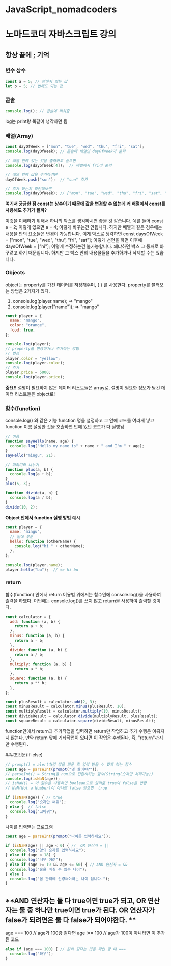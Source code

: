 # JavaScript_nomadcoders
# 노마드코더 자바스크립트 강의

## 항상 끝에 **;** 기억

### 변수 상수
```javascript
const a = 5; // 변하지 않는 값
let b = 5; // 변해도 되는 값
```

### 콘솔
```javascript
console.log(); // 콘솔에 띄워줌
```
log는 print랑 똑같이 생각하면 됨

### 배열(Array)
```javascript
const dayOfWeek = ["mon", "tue", "wed", "thu", "fri", "sat"];
console.log(dayOfWeek); // 콘솔에 배열인 dayOfWeek가 출력

// 배열 안에 있는 것을 출력하고 싶으면
console.log(dayofWeek[4]);  // 배열에서 fri이 출력

// 배열 안에 값을 추가하려면
dayOfWeek.push("sun");  // "sun" 추가

// 추가 됬는지 확인해보면
console.log(dayOfWeek); // ["mon", "tue", "wed", "thu", "fri", "sat", "sun"]
```
**여기서 궁금한 점 const는 상수이기 때문에 값을 변경할 수 없는데 왜 배열에서 const를 사용해도 추가가 될까?**

이것을 이해하기 위해서 하나의 박스를 생각하시면 좋을 것 같습니다.
예를 들어 const a = 2; 이렇게 있으면 a = 4; 이렇게 바꾸는건 안됩니다.
하지만 배열과 같은 경우에는 내용물 안의 요소들은 변경이 가능합니다.
이게 박스로 생각하면 const daysOfWeek = ["mon", "tue", "wed", "thu", "fri", "sat"]; 이렇게 선언을 하면 이후에 daysOfWeek = ["hi"]; 이렇게 수정하는건 불가능합니다. 
왜냐하면 박스 그 통째로 바꾸려고 하기 때문입니다.
하지만 그 박스 안의 내용물들을 추가하거나 삭제할 수는 있습니다.

### Objects
object는 property를 가진 데이터를 저장해주며, { } 를 사용한다.
property를 불러오는 방법은 2가지가 있다.
1. console.log(player.name); => "mango"
2. console.log(player["name"]); => "mango"
```javascript
const player = {
  name: "mango",
  color: "orange",
  food: true,
};

console.log(player);
// property를 변경하거나 추가하는 방법
// 변경
player.color = "yellow";
console.log(player.color);
// 추가
player.price = 5000;
console.log(player.price);
```

**중요!!**
설명이 필요하지 않은 데이터 리스트들은 array로,
설명이 필요한 정보가 담긴 데이터 리스트들은 object로!

### 함수(function)
console.log() 와 같은 기능
function 명을 설정하고 그 안에 코드를 여러게 넣고 function 이름 설정한 것을 호출하면 안에 있던 코드가 다 실행됨
```javascript
// 이름
function sayHello(name, age) {
  console.log("Hello my name is" + name + " and I'm " + age);
}
sayHello("mingu", 21);

// 더하기와 나누기
function plus(a, b) {
  console.log(a + b);
}
plus(5, 3);

function divide(a, b) {
  console.log(a / b);
}
divide(10, 2);
```

**Object 안에서 function 실행 방법**
예시
```javascript
const player = {
  name: "mingu",
  // 밑에 부분
  hello: function (otherName) {
    console.log("hi " + otherName);
  },
};

console.log(player.name);
player.hello("bu");  // => hi bu
```

### return
함수(function) 안에서 return 이용법
위에서는 함수인에 console.log()을 사용하여 출력을 하였다.
이번에는 console.log()를 쓰지 않고 return을 사용하여 출력할 것이다.
```javascript
const calculator = {
  add: function (a, b) {
    return a + b;
  },
  minus: function (a, b) {
    return a - b;
  },
  divide: function (a, b) {
    return a / b;
  },
  multiply: function (a, b) {
    return a * b;
  },
  square: function (a, b) {
    return a ** b;
  },
};

const plusResult = calculator.add(2, 3);
const minusResult = calculator.minus(plusResult, 10);
const multiplyResult = calculator.multiply(10, minusResult);
const divideResult = calculator.divide(multiplyResult, plusResult);
const squareResult = calculator.square(divideResult, minusResult);
```
function안에서 return과 추가작업을 입력하면 return만 작업하고 추가 수행은 이뤄지지 않는다.
만약 return 앞에 기타작업이 있다면 이 작업은 수행된다.
즉, "return"까지만 수행된다.

###조건문(if-else)

```javascript
// prompt() = alert처럼 창을 띄운 후 입력 받을 수 있게 하는 함수
const age = parseInt(prompt("몇 살이야?"));
// parseInt() = String을 num으로 전환시키는 함수(String(숫자만 처리가능))
console.log(isNaN(age));
// isNaN() = 이 함수를 사용하면 boolean으로 알려줌 true와 false를 반환
// NaN(Not a Number)이 아니면 false 맞으면  true

if (isNaN(age)) { // true
  console.log("숫자만 써줘");
} else {  // false
  console.log("고마워");
}
```

나이를 입력받는 프로그램
```javascript
const age = parseInt(prompt("나이를 입력하세요"));

if (isNaN(age) || age < 0) { //  OR 연산자 = ||
  console.log("양의 숫자를 입력하세요");
} else if (age < 18) {
  console.log("너무 어려");
} else if (age >= 19 && age <= 50) { // AND 연산자 = &&
  console.log("술을 마실 수 있는 나이");
} else {
  console.log("몸 관리에 신경써야하는 나이 입니다.");
}
```
**AND 연산자는 둘 다 true이면 true가 되고,
OR 연산자는 둘 중 하나만 true이면 true가 된다.
OR 연산자가 false가 되려면은 둘 다 false가 되어야한다. **
----
age === 100 // age가 100랑 같다면
age !== 100 // age가 100이 아니라면
이 추가된 코드
```javascript
else if (age === 100) { // 값이 같다는 것을 확인 할 때 ===
  console.log("와우");
}
```
